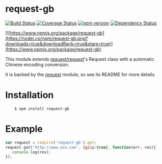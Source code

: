 request-gb
======
[![Build Status](https://travis-ci.org/rockdragon/request-gb.svg?branche=master)](https://travis-ci.org/rockdragon/request-gb) [![Coverage Status](https://coveralls.io/repos/rockdragon/request-gb/badge.png?branche=master)](https://coveralls.io/r/rockdragon/request-gb) [![npm version](https://badge.fury.io/js/request-gb.svg)](http://badge.fury.io/js/request-gb) [![Dependency Status](https://david-dm.org/rockdragon/request-gb.svg)](https://david-dm.org/rockdragon/request-gb)

[![https://www.npmjs.org/package/request-gb](https://nodei.co/npm/request-gb.png?downloads=true&downloadRank=true&stars=true)](https://www.npmjs.org/package/request-gb)

This module extends [request/request](https://github.com/request/request)'s Request class with a automatic Chinese encoding conversion.

It is backed by the [request](https://github.com/request/request) module, so see its README for more details.

Installation
======
```
	$ npm install request-gb
```

Example
======

```javascript
var request = require('request-gb').get;
request.get('http://www.xxx.com', {gzip:true}, function(err, res){
   console.log(res);
});
```